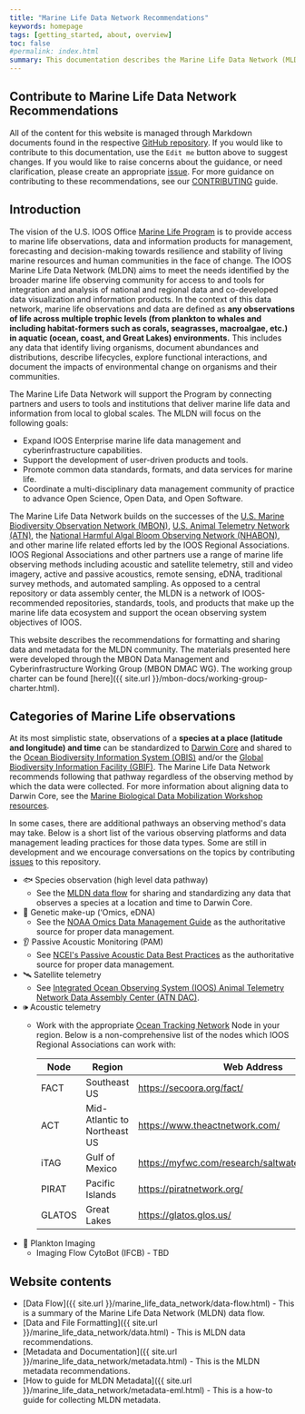 ```yaml
---
title: "Marine Life Data Network Recommendations"
keywords: homepage
tags: [getting_started, about, overview]
toc: false
#permalink: index.html
summary: This documentation describes the Marine Life Data Network (MLDN) data and file formatting recommendations.
---
```


## Contribute to Marine Life Data Network Recommendations

All of the content for this website is managed through Markdown documents found in the respective [GitHub repository](https://github.com/ioos/marine_life_data_network/tree/gh-pages). If you would like to contribute to this documentation, use the `Edit me` button above to suggest changes. If you would like to raise concerns about the guidance, or need clarification, please create an appropriate [issue](https://github.com/ioos/marine_life_data_network/issues/new). For more guidance on contributing to these recommendations, see our [CONTRIBUTING](https://github.com/ioos/marine_life_data_network/blob/gh-pages/CONTRIBUTING.md) guide.

## Introduction

The vision of the U.S. IOOS Office [Marine Life Program](https://ioos.noaa.gov/ioos-in-action/marine-life/) is to provide access to marine life observations, data and information products for management, forecasting and decision-making towards resilience and stability of living marine resources and human communities in the face of change. The IOOS Marine Life Data Network (MLDN) aims to meet the needs identified by the broader marine life observing community for access to and tools for integration and analysis of national and regional data and co-developed data visualization and information products. In the context of this data network, marine life observations and data are defined as **any observations of life across multiple trophic levels (from plankton to whales and including habitat-formers such as corals, seagrasses, macroalgae, etc.) in aquatic (ocean, coast, and Great Lakes) environments.** This includes any data that identify living organisms, document abundances and distributions, describe lifecycles, explore functional interactions, and document the impacts of environmental change on organisms and their communities.

The Marine Life Data Network will support the Program by connecting partners and users to tools and institutions that deliver marine life data and information from local to global scales. The MLDN will focus on the following goals: 
- Expand IOOS Enterprise marine life data management and cyberinfrastructure capabilities.
- Support the development of user-driven products and tools.
- Promote common data standards, formats, and data services for marine life.
- Coordinate a multi-disciplinary data management community of practice to advance Open Science, Open Data, and Open Software.

The Marine Life Data Network builds on the successes of the [U.S. Marine Biodiversity Observation Network (MBON)](https://marinebon.org/us-mbon/), [U.S. Animal Telemetry Network (ATN)](https://atn.ioos.us/), the [National Harmful Algal Bloom Observing Network (NHABON)](https://ioosassociation.org/nhabon/), and other marine life related efforts led by the IOOS Regional Associations. IOOS Regional Associations and other partners use a range of marine life observing methods including acoustic and satellite telemetry, still and video imagery, active and passive acoustics, remote sensing, eDNA, traditional survey methods, and automated sampling. As opposed to a central repository or data assembly center, the MLDN is a network of IOOS-recommended repositories, standards, tools, and products that make up the marine life data ecosystem and support the ocean observing system objectives of IOOS.

This website describes the recommendations for formatting and sharing data and metadata for the MLDN community. The materials presented here were developed through the MBON Data Management and Cyberinfrastructure Working Group (MBON DMAC WG). The working group charter can be found [here]({{ site.url }}/mbon-docs/working-group-charter.html). 

## Categories of Marine Life observations

At its most simplistic state, observations of a **species at a place (latitude and longitude) and time** can be standardized to [Darwin Core](https://dwc.tdwg.org/) and shared to the [Ocean Biodiversity Information System (OBIS)](https://obis.org/) and/or the [Global Biodiversity Information Facility (GBIF)](https://www.gbif.org/). 
The Marine Life Data Network recommends following that pathway regardless of the observing method by which the data were collected. 
For more information about aligning data to Darwin Core, see the [Marine Biological Data Mobilization Workshop resources](https://ioos.github.io/bio_mobilization_workshop/).

In some cases, there are additional pathways an observing method's data may take. Below is a short list of the various observing platforms and data management leading practices for those data types. 
Some are still in development and we encourage conversations on the topics by contributing [issues](https://github.com/ioos/marine_life_data_network/issues/new) to this repository.

- &#128031; Species observation (high level data pathway)
  - See the [MLDN data flow](https://ioos.github.io/marine_life_data_network/data-flow.html) for sharing and standardizing any data that observes a species at a location and time to Darwin Core. 
- &#129516; Genetic make-up (‘Omics, eDNA)
  - See the [NOAA Omics Data Management Guide](https://noaa-omics-dmg.readthedocs.io/en/latest/) as the authoritative source for proper data management.
- &#128066; Passive Acoustic Monitoring (PAM)
  - See [NCEI's Passive Acoustic Data Best Practices](https://www.ncei.noaa.gov/products/passive-acoustic-data#tab-3561) as the authoritative source for proper data management.
- &#128752; Satellite telemetry
  - See [Integrated Ocean Observing System (IOOS) Animal Telemetry Network Data Assembly Center (ATN DAC)](https://atn.ioos.us/help/).
- &#128362; Acoustic telemetry
  - Work with the appropriate [Ocean Tracking Network](https://oceantrackingnetwork.org/) Node in your region. Below is a non-comprehensive list of the nodes which IOOS Regional Associations can work with:
  
    | Node | Region | Web Address
    |------|--------|------------
    | FACT | Southeast US | <https://secoora.org/fact/>
    | ACT | Mid-Atlantic to Northeast US | <https://www.theactnetwork.com/>
    | iTAG | Gulf of Mexico | <https://myfwc.com/research/saltwater/telemetry/itag/>
    | PIRAT | Pacific Islands | <https://piratnetwork.org/>
    | GLATOS | Great Lakes | <https://glatos.glos.us/>
- &#128248; Plankton Imaging
  - Imaging Flow CytoBot (IFCB) - TBD

## Website contents
- [Data Flow]({{ site.url }}/marine_life_data_network/data-flow.html) - This is a summary of the Marine Life Data Network (MLDN) data flow.
- [Data and File Formatting]({{ site.url }}/marine_life_data_network/data.html) - This is MLDN data recommendations.
- [Metadata and Documentation]({{ site.url }}/marine_life_data_network/metadata.html) - This is the MLDN metadata recommendations.
- [How to guide for MLDN Metadata]({{ site.url }}/marine_life_data_network/metadata-eml.html) - This is a how-to guide for collecting MLDN metadata.
